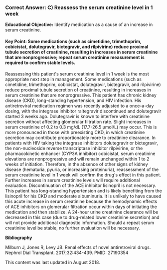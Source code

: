 
### Correct Answer: C) Reassess the serum creatinine level in 1 week 

**Educational Objective:** Identify medication as a cause of an increase in serum creatinine.

#### **Key Point:** Some medications (such as cimetidine, trimethoprim, cobicistat, dolutegravir, bictegravir, and rilpivirine) reduce proximal tubule secretion of creatinine, resulting in increases in serum creatinine that are nonprogressive; repeat serum creatinine measurement is required to confirm stable levels.

Reassessing this patient's serum creatinine level in 1 week is the most appropriate next step in management. Some medications (such as cimetidine, trimethoprim, cobicistat, dolutegravir, bictegravir, and rilpivirine) reduce proximal tubule secretion of creatinine, resulting in increases in serum creatinine that are nonprogressive. This patient has chronic kidney disease (CKD), long-standing hypertension, and HIV infection. His antiretroviral medication regimen was recently adjusted to a once-a-day dosing, with the integrase inhibitor raltegravir discontinued and dolutegravir started 3 weeks ago. Dolutegravir is known to interfere with creatinine secretion without affecting glomerular filtration rate. Slight increases in serum creatinine of 0.2 to 0.3 mg/dL (17.7-26.5 µmol/L) may occur. This is more pronounced in those with preexisting CKD, in which creatinine secretion may contribute proportionately more to creatinine clearance. In patients with HIV taking the integrase inhibitors dolutegravir or bictegravir, the non-nucleoside reverse transcriptase inhibitor rilpivirine, or the pharmacokinetic enhancer (CYP3A inhibitor) cobicistat, serum creatinine elevations are nonprogressive and will remain unchanged within 1 to 2 weeks of initiation. Therefore, in the absence of other signs of kidney disease (hematuria, pyuria, or increasing proteinuria), reassessment of the serum creatinine level in 1 week will confirm the drug's effect in this patient. Further increases in serum creatinine levels will require additional evaluation.
Discontinuation of the ACE inhibitor lisinopril is not necessary. This patient has long-standing hypertension and is likely benefiting from the lisinopril for his CKD and moderate albuminuria. It is unlikely to have caused this acute increase in serum creatinine because the hemodynamic effects of ACE inhibitors on glomerular filtration occur within days of initiating the medication and then stabilize.
A 24-hour urine creatinine clearance will be decreased in this case (due to drug-related lower creatinine secretion) and will not provide additional diagnostic information.
Should a repeat serum creatinine level be stable, no further evaluation will be necessary.

**Bibliography**

Milburn J, Jones R, Levy JB. Renal effects of novel antiretroviral drugs. Nephrol Dial Transplant. 2017;32:434-439. PMID: 27190354

This content was last updated in August 2018.
